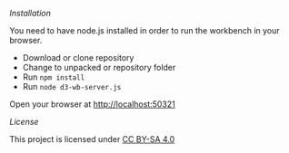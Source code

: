 *Installation* 

You need to have node.js installed in order to run the workbench in your browser. 

- Download or clone repository
- Change to unpacked or repository folder
- Run `npm install`
- Run `node d3-wb-server.js`

Open your browser at <http://localhost:50321>

*License*

This project is licensed under [CC BY-SA 4.0](https://creativecommons.org/licenses/by-sa/4.0/)


